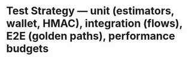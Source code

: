 # Test Strategy — unit (estimators, wallet, HMAC), integration (flows), E2E (golden paths), performance budgets
